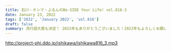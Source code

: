 ```yaml
---
title: 石川・ホンマ・ぶるんのBe-SIDE Your Life! vol.816-3
date: January 23, 2022
tags: ['2022', 'January 2022', 'vol.816']
draft: false
summary: 流行語大賞も決定！ 2021年もありがとうございました！2022年もよろしくお願いいたします！
---
```


http://project-phi.ddo.jp/ishikawa/ishikawa816_3.mp3